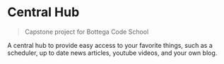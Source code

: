 # Central Hub

> Capstone project for Bottega Code School

A central hub to provide easy access to your favorite things, such as a scheduler, up to date news articles, youtube videos, and your own blog.